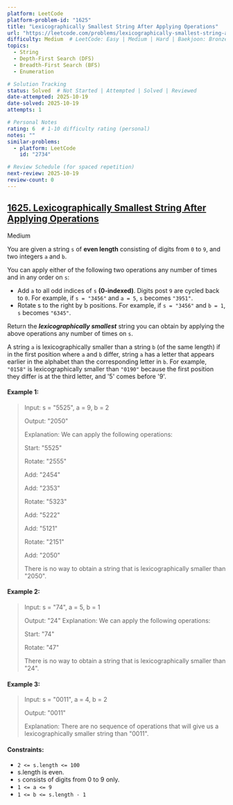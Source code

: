 ```yaml
---
platform: LeetCode
platform-problem-id: "1625"
title: "Lexicographically Smallest String After Applying Operations"
url: "https://leetcode.com/problems/lexicographically-smallest-string-after-applying-operations/description"
difficulty: Medium  # LeetCode: Easy | Medium | Hard | Baekjoon: Bronze | Silver | Gold | Platinum | Diamond
topics:
  - String
  - Depth-First Search (DFS)
  - Breadth-First Search (BFS)
  - Enumeration

# Solution Tracking
status: Solved  # Not Started | Attempted | Solved | Reviewed
date-attempted: 2025-10-19
date-solved: 2025-10-19
attempts: 1

# Personal Notes
rating: 6  # 1-10 difficulty rating (personal)
notes: ""
similar-problems:
  - platform: LeetCode
    id: "2734"

# Review Schedule (for spaced repetition)
next-review: 2025-10-19
review-count: 0
---
```


## [1625. Lexicographically Smallest String After Applying Operations](https://leetcode.com/problems/lexicographically-smallest-string-after-applying-operations/description)

Medium

You are given a string `s` of **even length** consisting of digits from `0` to `9`, and two integers `a` and `b`.

You can apply either of the following two operations any number of times and in any order on `s`:

- Add `a` to all odd indices of `s` **(0-indexed)**. Digits post `9` are cycled back to `0`. For example, if `s = "3456"` and `a = 5`, `s` becomes `"3951"`.
- Rotate s to the right by b positions. For example, if `s = "3456"` and `b = 1`, `s` becomes `"6345"`.

Return the ***lexicographically smallest*** string you can obtain by applying the above operations any number of times on `s`.

A string `a` is lexicographically smaller than a string `b` (of the same length) if in the first position where `a` and `b` differ, string `a` has a letter that appears earlier in the alphabet than the corresponding letter in `b`. 
For example, `"0158"` is lexicographically smaller than `"0190"` because the first position they differ is at the third letter, and '5' comes before '9'.

 
#### Example 1:

> Input: s = "5525", a = 9, b = 2
> 
> Output: "2050"
> 
> Explanation: We can apply the following operations:
> 
> Start:  "5525"
> 
> Rotate: "2555"
> 
> Add:    "2454"
> 
> Add:    "2353"
> 
> Rotate: "5323"
> 
> Add:    "5222"
> 
> Add:    "5121"
> 
> Rotate: "2151"
> 
> Add:    "2050"
> 
> There is no way to obtain a string that is lexicographically smaller than "2050".

#### Example 2:

> Input: s = "74", a = 5, b = 1
> 
> 
> Output: "24"
> Explanation: We can apply the following operations:
> 
> Start:  "74"
> 
> Rotate: "47"
> 
> There is no way to obtain a string that is lexicographically smaller than "24".

#### Example 3:

> Input: s = "0011", a = 4, b = 2
> 
> Output: "0011"
> 
> Explanation: There are no sequence of operations that will give us a lexicographically smaller string than "0011".
 

#### Constraints:

- `2 <= s.length <= 100`
- s.length is even.
- `s` consists of digits from 0 to 9 only.
- `1 <= a <= 9`
- `1 <= b <= s.length - 1`